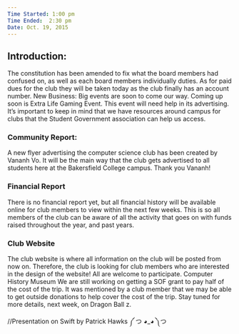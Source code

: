```yaml
---
Time Started: 1:00 pm
Time Ended:  2:30 pm
Date: Oct. 19, 2015
---
```


## Introduction:
The constitution has been amended to fix what the board members had confused on, as well as each board members individually duties.  As for paid dues for the club they will be taken today as the club finally has an account number. 
New Business: 
Big events are soon to come our way. Coming up soon is Extra Life Gaming Event. This event will need help in its advertising. It’s important to keep in mind that we have resources around campus for clubs that the Student Government association can help us access. 

### Community Report:
A new flyer advertising the computer science club has been created by Vananh Vo. It will be the main way that the club gets advertised to all students here at the Bakersfield College campus. Thank you Vananh!

### Financial Report
There is no financial report yet, but all financial history will be available online for club members to view within the next few weeks. This is so all members of the club can be aware of all the activity that goes on  with funds raised throughout the year, and past years. 

### Club Website

The club website is where all information on the club will be posted from now on. Therefore, the club is looking for club members who are interested in the design of the website! All are welcome to participate. 
Computer History Museum 
We are still working on getting a SOF grant to pay half of the cost of the trip. It was mentioned by a club member that we may be able to get outside donations to help cover the cost of the trip. Stay tuned for more details, next week, on Dragon Ball z. 

//Presentation on Swift by Patrick Hawks  ༼ つ ◕_◕ ༽つ



